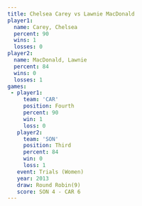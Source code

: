 ```yaml
---
title: Chelsea Carey vs Lawnie MacDonald
player1:                 
  name: Carey, Chelsea   
  percent: 90            
  wins: 1                
  losses: 0              
player2:                 
  name: MacDonald, Lawnie
  percent: 84            
  wins: 0                
  losses: 1              
games:
 - player1:          
     team: 'CAR'     
     position: Fourth
     percent: 90     
     win: 1          
     loss: 0         
   player2:         
     team: 'SON'    
     position: Third
     percent: 84    
     win: 0         
     loss: 1        
   event: Trials (Women)
   year: 2013           
   draw: Round Robin(9) 
   score: SON 4 - CAR 6 
---
```

